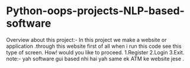 # Python-oops-projects-NLP-based-software
Overview about this project:- In this project we make a website or application .through this website first of all     when i run this code see this type of screen.      How! would you like to proceed.     1.Register     2.Login     3.Exit.     note:- yah software gui based nhi hai yah same ek ATM ke website jese .
